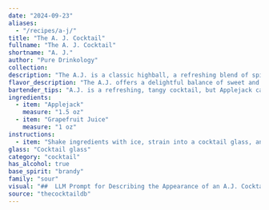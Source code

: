 ```yaml
---
date: "2024-09-23"
aliases:
  - "/recipes/a-j/"
title: "The A. J. Cocktail"
fullname: "The A. J. Cocktail"
shortname: "A. J."
author: "Pure Drinkology"
collection:
description: "The A.J. is a classic highball, a refreshing blend of spirits and fruit juice.  Its origins likely lie in the early 20th century, born from the desire for simple yet invigorating drinks, mirroring the popularity of the Tom Collins and other fruit-forward cocktails of the era. "
flavor_description: "The A.J. offers a delightful balance of sweet and tart. The Applejack provides a warm, slightly spicy kick, while the grapefruit juice brings a vibrant citrus burst. Expect a refreshing, slightly bitter finish with hints of honey and apple notes. The cocktail is light and easy to drink, perfect for a sunny afternoon or a casual gathering. "
bartender_tips: "A.J. is a refreshing, tangy cocktail, but Applejack can be a bit strong.  Use good quality grapefruit juice for the best flavor, and consider adding a splash of simple syrup for a touch of sweetness if your customer prefers.  Chill your ingredients and glassware for a crisp and invigorating experience.  A gentle shake with ice will give it a nice chill, but be sure to strain to avoid any ice shards. "
ingredients:
  - item: "Applejack"
    measure: "1.5 oz"
  - item: "Grapefruit Juice"
    measure: "1 oz"
instructions:
  - item: "Shake ingredients with ice, strain into a cocktail glass, and serve."
glass: "Cocktail glass"
category: "cocktail"
has_alcohol: true
base_spirit: "brandy"
family: "sour"
visual: "##  LLM Prompt for Describing the Appearance of an A.J. Cocktail**Please describe the appearance of an A.J. cocktail, a drink made with Applejack and Grapefruit Juice.  Consider the following details:*** **Color:** What is the dominant color of the drink? Does it have any layers or gradients?* **Clarity:** Is the drink clear, cloudy, or opaque?* **Texture:** Is the drink smooth, frothy, or have any visible ingredients?* **Garnish:**  What kind of garnish might be used to enhance the visual appeal? How does the garnish interact with the drink itself?**Example Output:**The A.J. cocktail is a vibrant, sunset-colored drink with layers of pale orange grapefruit juice resting on a base of deep amber Applejack. The drink is clear and inviting, with the smooth, slightly oily texture of the Applejack visible through the grapefruit juice. It is typically garnished with a grapefruit wedge, which adds a pop of color and a hint of citrusy aroma. "
source: "thecocktaildb"
---
```


